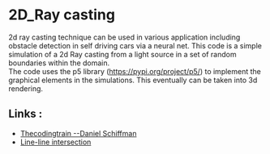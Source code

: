 # 2D_Ray casting
2d ray casting technique can be used in various application including obstacle detection in self driving cars via a neural net. This code is a simple simulation of a 2d Ray casting from a light source in a set of random boundaries within the domain.</br> 
The code uses the p5 library (https://pypi.org/project/p5/) to implement the graphical elements in the simulations. This eventually can be taken into 3d rendering.</br>
## Links : </br>
  + [Thecodingtrain --Daniel Schiffman](www.youtube.com/Thecodingtrain)  
  + [Line-line intersection](www.wikipedia.com/line-line-intersection)
